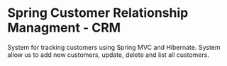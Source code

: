 # Spring Customer Relationship Managment - CRM

System for tracking customers using Spring MVC and Hibernate.
System allow us to add new customers, update, delete and list all customers.